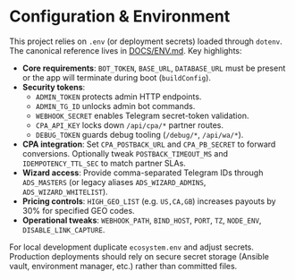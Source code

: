 # Configuration & Environment

This project relies on `.env` (or deployment secrets) loaded through `dotenv`. The canonical reference lives in [DOCS/ENV.md](../DOCS/ENV.md). Key highlights:

- **Core requirements**: `BOT_TOKEN`, `BASE_URL`, `DATABASE_URL` must be present or the app will terminate during boot (`buildConfig`).
- **Security tokens**:
  - `ADMIN_TOKEN` protects admin HTTP endpoints.
  - `ADMIN_TG_ID` unlocks admin bot commands.
  - `WEBHOOK_SECRET` enables Telegram secret-token validation.
  - `CPA_API_KEY` locks down `/api/cpa/*` partner routes.
  - `DEBUG_TOKEN` guards debug tooling (`/debug/*`, `/api/wa/*`).
- **CPA integration**: Set `CPA_POSTBACK_URL` and `CPA_PB_SECRET` to forward conversions. Optionally tweak `POSTBACK_TIMEOUT_MS` and `IDEMPOTENCY_TTL_SEC` to match partner SLAs.
- **Wizard access**: Provide comma-separated Telegram IDs through `ADS_MASTERS` (or legacy aliases `ADS_WIZARD_ADMINS`, `ADS_WIZARD_WHITELIST`).
- **Pricing controls**: `HIGH_GEO_LIST` (e.g. `US,CA,GB`) increases payouts by 30% for specified GEO codes.
- **Operational tweaks**: `WEBHOOK_PATH`, `BIND_HOST`, `PORT`, `TZ`, `NODE_ENV`, `DISABLE_LINK_CAPTURE`.

For local development duplicate `ecosystem.env` and adjust secrets. Production deployments should rely on secure secret storage (Ansible vault, environment manager, etc.) rather than committed files.
